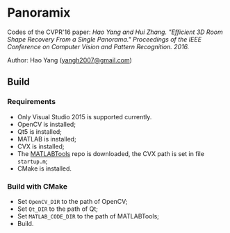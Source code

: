 # Panoramix
Codes of the CVPR'16 paper: 
<cite>
Hao Yang and Hui Zhang. "Efficient 3D Room Shape Recovery From a Single Panorama." Proceedings of the IEEE Conference on Computer Vision and Pattern Recognition. 2016.
</cite>

Author: Hao Yang (yangh2007@gmail.com)

## Build

### Requirements
* Only Visual Studio 2015 is supported currently.
* OpenCV is installed;
* Qt5 is installed;
* MATLAB is installed;
* CVX is installed;
* The [MATLABTools](https://github.com/YANG-H/MATLABTools) repo is downloaded, the CVX path is set in file `startup.m`;
* CMake is installed.

### Build with CMake
* Set `OpenCV_DIR` to the path of OpenCV;
* Set `Qt_DIR` to the path of Qt;
* Set `MATLAB_CODE_DIR` to the path of MATLABTools;
* Build.